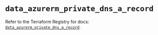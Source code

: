 # `data_azurerm_private_dns_a_record`

Refer to the Terraform Registry for docs: [`data_azurerm_private_dns_a_record`](https://registry.terraform.io/providers/hashicorp/azurerm/4.18.0/docs/data-sources/private_dns_a_record).
